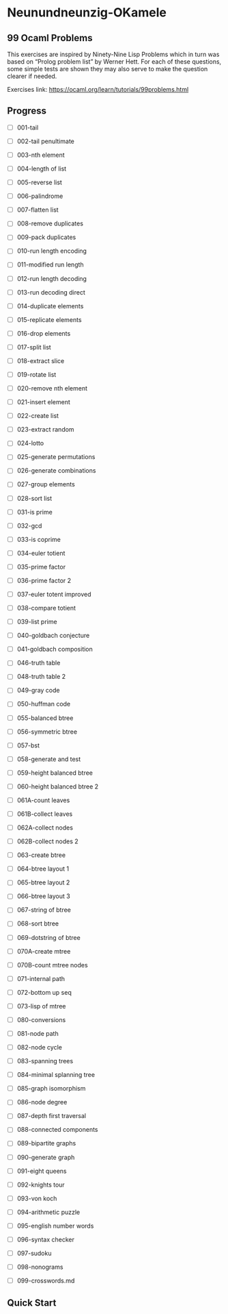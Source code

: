 # Neunundneunzig-OKamele
## 99 Ocaml Problems
This exercises are inspired by Ninety-Nine Lisp Problems which in turn was based on “Prolog problem list” by Werner Hett. For each of these questions, some simple tests are shown they may also serve to make the question clearer if needed. 

Exercises link: https://ocaml.org/learn/tutorials/99problems.html
## Progress
- [ ] 001-tail
- [ ] 002-tail penultimate
- [ ] 003-nth element
- [ ] 004-length of list
- [ ] 005-reverse list
- [ ] 006-palindrome
- [ ] 007-flatten list
- [ ] 008-remove duplicates
- [ ] 009-pack duplicates
- [ ] 010-run length encoding
- [ ] 011-modified run length
- [ ] 012-run length decoding
- [ ] 013-run decoding direct
- [ ] 014-duplicate elements
- [ ] 015-replicate elements
- [ ] 016-drop elements
- [ ] 017-split list
- [ ] 018-extract slice
- [ ] 019-rotate list
- [ ] 020-remove nth element
- [ ] 021-insert element
- [ ] 022-create list
- [ ] 023-extract random
- [ ] 024-lotto
- [ ] 025-generate permutations
- [ ] 026-generate combinations
- [ ] 027-group elements
- [ ] 028-sort list
- [ ] 031-is prime
- [ ] 032-gcd
- [ ] 033-is coprime
- [ ] 034-euler totient
- [ ] 035-prime factor
- [ ] 036-prime factor 2
- [ ] 037-euler totent improved
- [ ] 038-compare totient
- [ ] 039-list prime
- [ ] 040-goldbach conjecture
- [ ] 041-goldbach composition
- [ ] 046-truth table
- [ ] 048-truth table 2
- [ ] 049-gray code
- [ ] 050-huffman code
- [ ] 055-balanced btree
- [ ] 056-symmetric btree
- [ ] 057-bst
- [ ] 058-generate and test
- [ ] 059-height balanced btree
- [ ] 060-height balanced btree 2
- [ ] 061A-count leaves
- [ ] 061B-collect leaves
- [ ] 062A-collect nodes
- [ ] 062B-collect nodes 2
- [ ] 063-create btree
- [ ] 064-btree layout 1
- [ ] 065-btree layout 2
- [ ] 066-btree layout 3
- [ ] 067-string of btree
- [ ] 068-sort btree
- [ ] 069-dotstring of btree
- [ ] 070A-create mtree
- [ ] 070B-count mtree nodes
- [ ] 071-internal path
- [ ] 072-bottom up seq
- [ ] 073-lisp of mtree
- [ ] 080-conversions
- [ ] 081-node path
- [ ] 082-node cycle
- [ ] 083-spanning trees
- [ ] 084-minimal splanning tree
- [ ] 085-graph isomorphism
- [ ] 086-node degree
- [ ] 087-depth first traversal
- [ ] 088-connected components
- [ ] 089-bipartite graphs
- [ ] 090-generate graph
- [ ] 091-eight queens
- [ ] 092-knights tour
- [ ] 093-von koch
- [ ] 094-arithmetic puzzle
- [ ] 095-english number words
- [ ] 096-syntax checker
- [ ] 097-sudoku
- [ ] 098-nonograms
- [ ] 099-crosswords.md


## Quick Start
